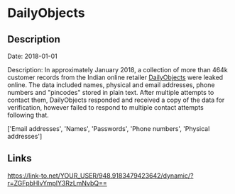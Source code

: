 # DailyObjects

## Description

Date: 2018-01-01

Description:
In approximately January 2018, a collection of more than 464k customer records from the Indian online retailer <a href="https://www.dailyobjects.com/" target="_blank" rel="noopener">DailyObjects</a> were leaked online. The data included names, physical and email addresses, phone numbers and &quot;pincodes&quot; stored in plain text. After multiple attempts to contact them, DailyObjects responded and received a copy of the data for verification, however failed to respond to multiple contact attempts following that.


['Email addresses', 'Names', 'Passwords', 'Phone numbers', 'Physical addresses']

## Links

https://link-to.net/YOUR_USER/948.9183479423642/dynamic/?r=ZGFpbHlvYmplY3RzLmNvbQ==